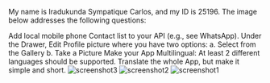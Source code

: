 My name is Iradukunda Sympatique Carlos, and my ID is 25196. The image below addresses the following questions:

Add local mobile phone Contact list to your API (e.g., see WhatsApp).
Under the Drawer, Edit Profile picture where you have two options:
a. Select from the Gallery
b. Take a Picture
Make your App Multilingual:
At least 2 different languages should be supported.
Translate the whole App, but make it simple and short.
![screenshot3](https://github.com/user-attachments/assets/7c458f93-01c6-4321-bf51-12f984143a96)
![screenshot2](https://github.com/user-attachments/assets/bb0f32c9-5df9-4a67-b69b-53a5522fec19)
![screenshot1](https://github.com/user-attachments/assets/7010f704-a08a-4590-be4b-92c346849bfd)
